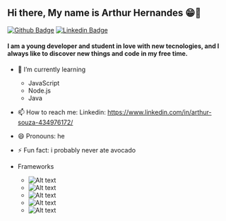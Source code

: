 ## Hi there, My name is Arthur Hernandes 😁👋

[![Github Badge](https://img.shields.io/badge/-Github-000?style=flat-square&logo=Github&logoColor=white&link=https://github.com/fagnerpsantos)](https://github.com/ArthurHSsouza)
[![Linkedin Badge](https://img.shields.io/badge/-LinkedIn-blue?style=flat-square&logo=Linkedin&logoColor=white&link=https://www.linkedin.com/in/arthur-souza-434976172/)](https://www.linkedin.com/in/arthur-souza-434976172/)
#### I am a young developer and student in love with new tecnologies, and I always like to discover new things and code in my free time.

 - 🌱 I’m currently learning 
   
    - JavaScript
    - Node.js
    - Java
        
- 📫 How to reach me: 
      Linkedin: https://www.linkedin.com/in/arthur-souza-434976172/
- 😄 Pronouns: he
- ⚡ Fun fact: i probably never ate avocado


- Frameworks

   - ![Alt text](/relative/path/to/bootstrap@3x.png?raw=true "Optional Title")
   - ![Alt text](/relative/path/to/css3@3x.png?raw=true "Optional Title")
   - ![Alt text](/relative/path/to/html@3x.png?raw=true "Optional Title")
   - ![Alt text](/relative/path/to/js@3x.png?raw=true "Optional Title")
   - ![Alt text](/relative/path/to/nodejs@3x.png?raw=true "Optional Title")
   
   
   
  






